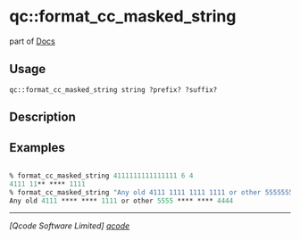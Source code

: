 qc::format_cc_masked_string
===========================

part of [Docs](../index.md)

Usage
-----
`qc::format_cc_masked_string string ?prefix? ?suffix?`

Description
-----------


Examples
--------
```tcl

% format_cc_masked_string 4111111111111111 6 4
4111 11** **** 1111
% format_cc_masked_string "Any old 4111 1111 1111 1111 or other 5555555555554444" 4 4
Any old 4111 **** **** 1111 or other 5555 **** **** 4444

```

----------------------------------
*[Qcode Software Limited] [qcode]*

[qcode]: http://www.qcode.co.uk "Qcode Software"